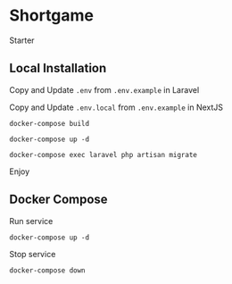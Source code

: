 # Shortgame
Starter

## Local Installation

Copy and Update `.env` from `.env.example` in Laravel

Copy and Update `.env.local` from `.env.example` in NextJS

```
docker-compose build
```
```
docker-compose up -d
```
```
docker-compose exec laravel php artisan migrate
```
Enjoy

## Docker Compose
Run service
```
docker-compose up -d
```

Stop service
```
docker-compose down
```

